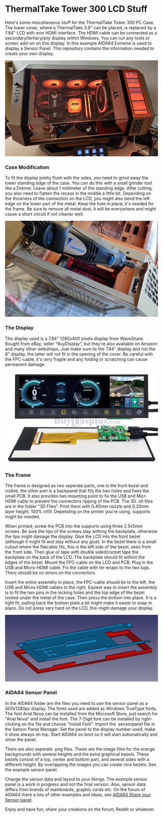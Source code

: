 # ThermalTake Tower 300 LCD Stuff
Here's some miscellaneous stuff for the ThermalTake Tower 300 PC Case. The lower cover, where a ThermalTake 3.9" can be placed, is replaced by a 7.84" LCD with mini HDMI interface. The HDMI cable can be connected as a secondary/tertiary/any display within Windows. You can run any tools or screen add-on on this display. In this example AIDA64 Extreme is used to display a Sensor Panel. This repository contains the information needed to create your own display.

![Tower 300 Sand&Gravel LCD](img/ThermalTakeTower300LCD.jpg)

### Case Modification
To fit the display pretty flush with the sides, you need to grind away the lower standing edge of the case. You can do this with a small grinder tool like a Dremel. Leave about 1 millimeter of the standing edge. After cutting, you also need to flatten the recess in the middle a little bit. Depending on the thickness of the connection on the LCD, you might also bend the left edge on the lower part of the metal. Keep the hole in place, it's needed for the frame. Be sure to remove all metal dust, it will be everywhere and might cause a short circuit if not cleaner well.

![Tower 300 Sand&Gravel LCD](img/LCDCutLowerEdge.jpg)

### The Display
The display used is a 7.84" 1280x400 pixels display from WaveShare. Bought from eBay, seller "BuyDisplay", but they're also available on Amazon and many other webshops. Just make sure its the 7.84" display and not the 8" display, the latter will not fit in the opening of the cover. Be careful with the FPC-cable, it's very fragile and any folding or scratching can cause permanent damage.

![Tower 300 Sand&Gravel LCD](img/LCDExampleBuyDisplay.jpg)

### The Frame
The frame is designed as two seperate parts, one is the front bezel and visible, the other part is a backpanel that fits the two holes and fixes the small PCB. It also provides two mounting point to fix the USB and Micr-HDMI cable to prevent the connectors ripping of the PCB. The 3D .stl files are in the folder "3D Files". Print them with 0.40mm nozzle and 0.20mm layer height, 100% infill. Depending on the printer you're using, supports might be needed.

When printed, screw the PCB into the supports using three 2.5x5mm screws. Be sure the tips of the screws stay withing the backplate, otherwise the tips might damage the display. Glue the LCD into the front bezel (although it might fit and stay without any glue). In the bezel there is a small cutout where the flatcable fits, this is the left side of the bezel, seen from the front side. Then glue or tape with double sided/carpet tape the backplate on the back of the LCD. The backplate should fit withint the edges of the bezel. Mount the FPC-cable on the LCD and PCB. Plug in the USB and Micro-HDMI cable. Fix the cable with tie-wraps to the two lugs. There should be no stress on the connectors.

Insert the entire assembly in place, the FPC-cable should be to the left, the USB and Micro-HDMI cables to the right. Easiest way to insert the assembly is to fit the two pins in the locking holes and the top edge of the bezel locked under the metal of the case. Then press the bottom into place. It is a tight fit, pulling back the bottom plate a bit might make it easier to snap in place. Do not press very hard on the LCD, this might damage your display.

![Tower 300 Sand&Gravel LCD](img/CADBezelBackDesign.jpg)

### AIDA64 Sensor Panel
In the AIDA64 folder are the files you need to use the sensor panel as a 400x1280px display. The fonts used are added as Windows TrueType fonts. The font Arial Nova can be installed from the Microsoft Store, just search for "Arial Nova" and install the font. The 7-Digit font can be installed by right-clicking on the file and choose "Install Font". Import the .sensorpanel file in the Sensor Panel Manager. Set the panel to the display number used, make it show always on top. Start AIDA64 on boot so it will start automatically and show the panel.

There are also seperate .png files. These are the image files for the orange backgrounds with several heights and the extra graphical bezels. These bezels consist of a top, center and bottom part, and several sides with a different height. By overlapping the images you can create nice bezels. See the example sensor panel.

Change the sensor data and layout to your likings. The example sensor panel is a work in progress and not the final version. Also, sensor data differs from brands of mainboards, graphic cards etc. On the forum of AIDA64 there a lots of other examples and ideas, see [AIDA64 Share your Sensor panel](https://forums.aida64.com/topic/13296-share-your-sensorpanels/).


Enjoy and have fun, share your creations on the forum, Reddit or whatever.
